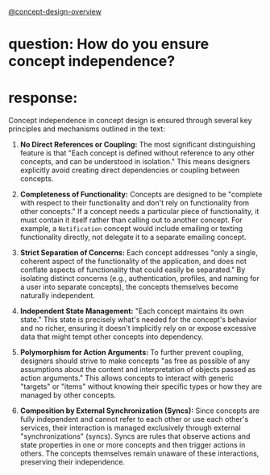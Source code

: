[@concept-design-overview](../background/concept-design-overview.md)

# question: How do you ensure concept independence?
# response:

Concept independence in concept design is ensured through several key principles and mechanisms outlined in the text:

1.  **No Direct References or Coupling:** The most significant distinguishing feature is that "Each concept is defined without reference to any other concepts, and can be understood in isolation." This means designers explicitly avoid creating direct dependencies or coupling between concepts.

2.  **Completeness of Functionality:** Concepts are designed to be "complete with respect to their functionality and don't rely on functionality from other concepts." If a concept needs a particular piece of functionality, it must contain it itself rather than calling out to another concept. For example, a `Notification` concept would include emailing or texting functionality directly, not delegate it to a separate emailing concept.

3.  **Strict Separation of Concerns:** Each concept addresses "only a single, coherent aspect of the functionality of the application, and does not conflate aspects of functionality that could easily be separated." By isolating distinct concerns (e.g., authentication, profiles, and naming for a user into separate concepts), the concepts themselves become naturally independent.

4.  **Independent State Management:** "Each concept maintains its own state." This state is precisely what's needed for the concept's behavior and no richer, ensuring it doesn't implicitly rely on or expose excessive data that might tempt other concepts into dependency.

5.  **Polymorphism for Action Arguments:** To further prevent coupling, designers should strive to make concepts "as free as possible of any assumptions about the content and interpretation of objects passed as action arguments." This allows concepts to interact with generic "targets" or "items" without knowing their specific types or how they are managed by other concepts.

6.  **Composition by External Synchronization (Syncs):** Since concepts are fully independent and cannot refer to each other or use each other's services, their interaction is managed exclusively through external "synchronizations" (syncs). Syncs are rules that observe actions and state properties in one or more concepts and then trigger actions in others. The concepts themselves remain unaware of these interactions, preserving their independence.